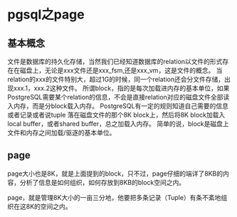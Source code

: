 # pgsql之page


## 基本概念

文件是数据库的持久化存储，当然我们已经知道数据库的relation以文件的形式存在在磁盘上，无论是xxx文件还是xxx_fsm,还是xxx_vm，这是文件的概念。
当relation的xxx的文件特别大，超过1G的时候，同一个relation还会分文件存储，出现xxx.1，xxx.2这种文件。
所谓block，指的是每次加载进内存的基本单位，如果PostgreSQL需要某个relation的信息，不会是直接relation对应的磁盘文件全部读入内存，而是分block载入内存。
PostgreSQL有一定的规则知道自己需要的信息或者记录或者说tuple 落在磁盘文件的那个8K block上，然后将8K block加载入local buffer，或者shared buffer，总之加载入内存。
简单的说，block是磁盘上文件和内存之间加载/驱逐的基本单位。

## page

page大小也是8K，就是上面提到的block，只不过，page仔细的端详了8KB的内容，分析了信息是如何组织，如何存放到8KB的block空间之内。

page，就是管理8K大小的一亩三分地，他要把多条记录（Tuple）有条不紊地组织在这8K的空间之内。
